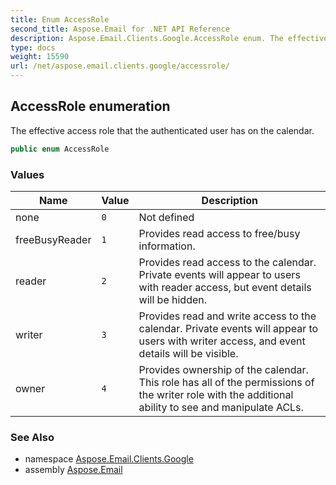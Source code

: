 ```yaml
---
title: Enum AccessRole
second_title: Aspose.Email for .NET API Reference
description: Aspose.Email.Clients.Google.AccessRole enum. The effective access role that the authenticated user has on the calendar
type: docs
weight: 15590
url: /net/aspose.email.clients.google/accessrole/
---
```

## AccessRole enumeration

The effective access role that the authenticated user has on the calendar.

```csharp
public enum AccessRole
```

### Values

| Name | Value | Description |
| --- | --- | --- |
| none | `0` | Not defined |
| freeBusyReader | `1` | Provides read access to free/busy information. |
| reader | `2` | Provides read access to the calendar. Private events will appear to users with reader access, but event details will be hidden. |
| writer | `3` | Provides read and write access to the calendar. Private events will appear to users with writer access, and event details will be visible. |
| owner | `4` | Provides ownership of the calendar. This role has all of the permissions of the writer role with the additional ability to see and manipulate ACLs. |

### See Also

* namespace [Aspose.Email.Clients.Google](../../aspose.email.clients.google/)
* assembly [Aspose.Email](../../)


